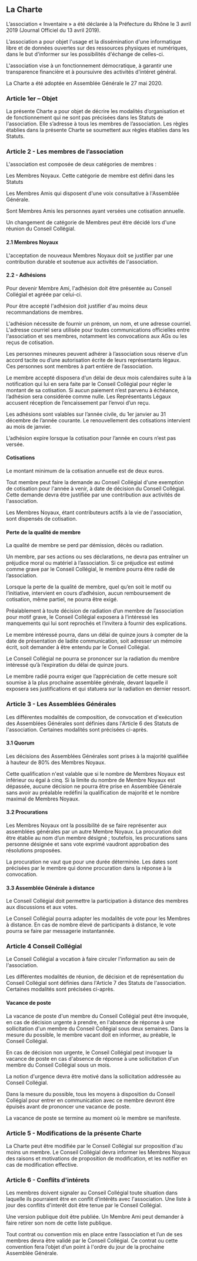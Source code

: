 <!-- LANG:EN, title="Charte"-->
 
## La Charte

L’association « Inventaire » a été déclarée à la Préfecture du Rhône le 3 avril 2019 (Journal Officiel du 13 avril 2019).

L’association a pour objet l'usage et la dissémination d'une informatique libre et de données ouvertes sur des ressources physiques et numériques, dans le but d'informer sur les possibilités d'échange de celles-ci.

L'association vise à un fonctionnement démocratique, à garantir une transparence financière et à poursuivre des activités d'intéret général.

La Charte a été adoptée en Assemblée Générale le 27 mai 2020.

### Article 1er – Objet

La présente Charte a pour objet de décrire les modalités d’organisation et de fonctionnement qui ne sont pas précisées dans les Statuts de l'association. Elle s’adresse à tous les membres de l’association. Les règles établies dans la présente Charte se soumettent aux règles établies dans les Statuts.

### Article 2 - Les membres de l’association

L'association est composée de deux catégories de membres :

Les Membres Noyaux. Cette catégorie de membre est défini dans les Statuts

Les Membres Amis qui disposent d'une voix consultative à l'Assemblée Générale.

Sont Membres Amis les personnes ayant versées une cotisation annuelle.

Un changement de catégorie de Membres peut être décidé lors d'une réunion du Conseil Collégial.

#### 2.1  Membres Noyaux
L'acceptation de nouveaux Membres Noyaux doit se justifier par une contribution durable et soutenue aux activités de l'association.

#### 2.2 - Adhésions

Pour devenir Membre Ami, l'adhésion doit être présentée au Conseil Collégial et agréée par celui-ci.

Pour être accepté l'adhésion doit justifier d'au moins deux recommandations de membres.

L'adhésion nécessite de fournir un prénom, un nom, et une adresse courriel. L'adresse courriel sera utilisée pour toutes communications officielles entre l'association et ses membres, notamment les convocations aux AGs ou les reçus de cotisation.

Les personnes mineures peuvent adhérer à l’association sous réserve d’un accord tacite ou d’une autorisation écrite de leurs représentants légaux. Ces personnes sont membres à part entière de l’association.

Le membre accepté disposera d’un délai de deux mois calendaires suite à la notification qui lui en sera faite par le Conseil Collégial pour régler le montant de sa cotisation. Si aucun paiement n’est parvenu à échéance, l’adhésion sera considérée comme nulle. Les Représentants Légaux accusent réception de l’encaissement par l’envoi d’un reçu.

Les adhésions sont valables sur l’année civile, du 1er janvier au 31 décembre de l’année courante. Le renouvellement des cotisations intervient au mois de janvier.

L’adhésion expire lorsque la cotisation pour l’année en cours n’est pas versée.

#### Cotisations

Le montant minimum de la cotisation annuelle est de deux euros.

Tout membre peut faire la demande au Conseil Collégial d'une exemption de cotisation pour l'année à venir, à date de décision du Conseil Collégial. Cette demande devra être justifiée par une contribution aux activités de l'association. 

Les Membres Noyaux, étant contributeurs actifs à la vie de l'association, sont dispensés de cotisation.

#### Perte de la qualité de membre

La qualité de membre se perd par démission, décès ou radiation. 

Un membre, par ses actions ou ses déclarations, ne devra pas entraîner un préjudice moral ou matériel à l’association. Si ce préjudice est estimé comme grave par le Conseil Collégial, le membre pourra être radié de l’association.

Lorsque la perte de la qualité de membre, quel qu’en soit le motif ou l’initiative, intervient en cours d’adhésion, aucun remboursement de cotisation, même partiel, ne pourra être exigé.

Préalablement à toute décision de radiation d’un membre de l’association pour motif grave, le Conseil Collégial exposera à l’intéressé les manquements qui lui sont reprochés et l’invitera à fournir des explications.

Le membre intéressé pourra, dans un délai de quinze jours à compter de la date de présentation de ladite communication, soit adresser un mémoire écrit, soit demander à être entendu par le Conseil Collégial.

Le Conseil Collégial ne pourra se prononcer sur la radiation du membre intéressé qu’à l’expiration du délai de quinze jours.

Le membre radié pourra exiger que l’appréciation de cette mesure soit soumise à la plus prochaine assemblée générale, devant laquelle il exposera ses justifications et qui statuera sur la radiation en dernier ressort.

### Article 3 - Les Assemblées Générales

Les différentes modalités de composition, de convocation et d'exécution des Assemblées Générales sont définies dans l'Article 6 des Statuts de l'association. Certaines modalités sont précisées ci-après.

#### 3.1 Quorum

Les décisions des Assemblées Générales sont prises à la majorité qualifiée à hauteur de 80% des Membres Noyaux. 

Cette qualification n'est valable que si le nombre de Membres Noyaux est inférieur ou égal à cinq. Si la limite du nombre de Membre Noyaux est dépassée, aucune décision ne pourra être prise en Assemblée Générale sans avoir au préalable redéfini la qualification de majorité et le nombre maximal de Membres Noyaux.

#### 3.2 Procurations

Les Membres Noyaux ont la possibilité de se faire représenter aux assemblées générales par un autre Membre Noyaux. La procuration doit être établie au nom d’un membre désigné ; toutefois, les procurations sans personne désignée et sans vote exprimé vaudront approbation des résolutions proposées.

La procuration ne vaut que pour une durée déterminée. Les dates sont précisées par le membre qui donne procuration dans la réponse à la convocation.

#### 3.3 Assemblée Générale à distance

Le Conseil Collégial doit permettre la participation à distance des membres aux discussions et aux votes.

Le Conseil Collégial pourra adapter les modalités de vote pour les Membres à distance. En cas de nombre élevé de participants à distance, le vote pourra se faire par messagerie instantannée. 

### Article 4 Conseil Collégial

Le Conseil Collégial a vocation à faire circuler l'information au sein de l'association.

Les différentes modalités de réunion, de décision et de représentation du Conseil Collégial sont définies dans l'Article 7 des Statuts de l'association. Certaines modalités sont précisées ci-après.

#### Vacance de poste

La vacance de poste d'un membre du Conseil Collégial peut être invoquée, en cas de décision urgente à prendre, en l'absence de réponse à une sollicitation d'un membre du Conseil Collégial sous deux semaines. Dans la mesure du possible, le membre vacant doit en informer, au préable, le Conseil Collégial.

En cas de décision non urgente, le Conseil Collégial peut invoquer la vacance de poste en cas d'absence de réponse à une sollicitation d'un membre du Conseil Collégial sous un mois.

La notion d'urgence devra être motivé dans la sollicitation addressée au Conseil Collégial.

Dans la mesure du possible, tous les moyens à disposition du Conseil Collégial pour entrer en communication avec ce membre devront être épuisés avant de prononcer une vacance de poste.

La vacance de poste se termine au moment où le membre se manifeste.

### Article 5 - Modifications de la présente Charte

La Charte peut être modifiée par le Conseil Collégial sur proposition d'au moins un membre. Le Conseil Collégial devra informer les Membres Noyaux des raisons et motivations de proposition de modification, et les notifier en cas de modification effective.

### Article 6 - Conflits d'intérets

Les membres doivent signaler au Conseil Collégial toute situation dans laquelle ils pourraient être en conflit d’intérêts avec l'association. Une liste à jour des conflits d'interêt doit être tenue par le Conseil Collégial. 

Une version publique doit être publiée. Un Membre Ami peut demander à faire retirer son nom de cette liste publique.

Tout contrat ou convention mis en place entre l’association et l’un de ses membres devra être validé par le Conseil Collégial. Ce contrat ou cette convention fera l’objet d’un point à l'ordre du jour de la prochaine Assemblée Générale.